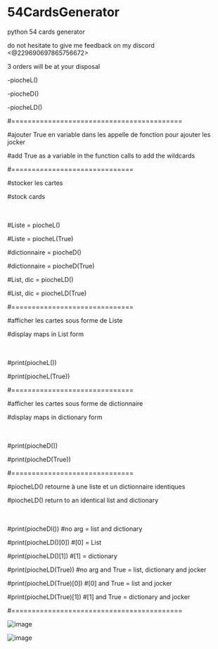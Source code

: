 # 54CardsGenerator
python 54 cards generator

do not hesitate to give me feedback on my discord <@229690697865756672>

3 orders will be at your disposal

-piocheL()

-piocheD()

-piocheLD()

#==========================================

#ajouter True en variable dans les appelle de fonction pour ajouter les jocker

#add True as a variable in the function calls to add the wildcards

#==============================

#stocker les cartes

#stock cards

ㅤ

#Liste = piocheL()

#Liste = piocheL(True)

#dictionnaire = piocheD()

#dictionnaire = piocheD(True)

#List, dic = piocheLD()

#List, dic = piocheLD(True)

#==============================

#afficher les cartes sous forme de Liste

#display maps in List form

ㅤ

#print(piocheL())

#print(piocheL(True))

#==============================

#afficher les cartes sous forme de dictionnaire

#display maps in dictionary form

ㅤ

#print(piocheD())

#print(piocheD(True))

#==============================

#piocheLD() retourne à une liste et un dictionnaire identiques

#piocheLD() return to an identical list and dictionary

ㅤ

#print(piocheDl())        #no arg = list and dictionary

#print(piocheLD()[0])     #[0] = List

#print(piocheLD()[1])     #[1] = dictionary

#print(piocheLD(True))    #no arg and True = list, dictionary and jocker

#print(piocheLD(True)[0]) #[0] and True = list and jocker

#print(piocheLD(True)[1]) #[1] and True = dictionary and jocker


#==========================================

![image](https://user-images.githubusercontent.com/70235437/123500643-e2208d80-d63f-11eb-9fab-7fdb9ae03dda.png)

  ![image](https://user-images.githubusercontent.com/70235437/123500732-66731080-d640-11eb-9ad0-b111f898da0a.png)

 
